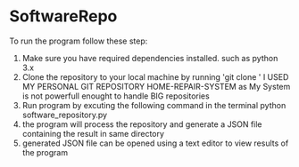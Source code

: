 # SoftwareRepo
To run the program follow these step:
1. Make sure you have required dependencies installed. such as python 3.x
2. Clone the repository to your local machine by running 'git clone <repository>' I USED MY PERSONAL GIT REPOSITORY HOME-REPAIR-SYSTEM as My System is not powerfull enought to handle BIG repositories
3. Run program  by excuting the following command in the terminal python software_repository.py
4. the program will process the repository and generate a JSON file containing the result in same directory
5. generated JSON file can be opened using a text editor to view results of the program
